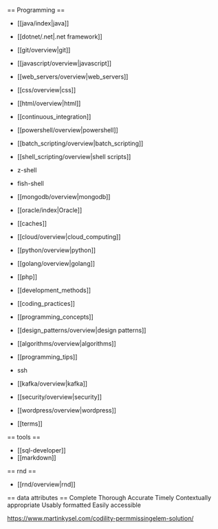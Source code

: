 == Programming ==
  * [[java/index|java]]
  * [[dotnet/.net|.net framework]]

  * [[git/overview|git]]

  * [[javascript/overview|javascript]]
  * [[web_servers/overview|web_servers]]
  * [[css/overview|css]]
  * [[html/overview|html]]

  * [[continuous_integration]]
  * [[powershell/overview|powershell]]
  * [[batch_scripting/overview|batch_scripting]]
  * [[shell_scripting/overview|shell scripts]]
  * z-shell
  * fish-shell

  * [[mongodb/overview|mongodb]]
  * [[oracle/index|Oracle]]
  * [[caches]]

  * [[cloud/overview|cloud_computing]]

  * [[python/overview|python]]
  * [[golang/overview|golang]]
  * [[php]]

  * [[development_methods]]
  * [[coding_practices]]
  * [[programming_concepts]]
  * [[design_patterns/overview|design patterns]]
  * [[algorithms/overview|algorithms]]
  * [[programming_tips]]

  * ssh
  * [[kafka/overview|kafka]]
  * [[security/overview|security]]
  * [[wordpress/overview|wordpress]]
  * [[terms]]



== tools ==
* [[sql-developer]]
* [[markdown]]

== rnd ==
* [[rnd/overview|rnd]]

== data attributes ==
Complete
Thorough
Accurate
Timely
Contextually appropriate
Usably formatted
Easily accessible

https://www.martinkysel.com/codility-permmissingelem-solution/
